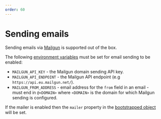 ```yaml
---
order: 60
---
```


# Sending emails

Sending emails via [Mailgun](https://www.mailgun.com/) is supported out of the box.

The following [environment variables](../environment-variables.md) must be set for email sending to be enabled:

* `MAILGUN_API_KEY` - the Mailgun domain sending API key.
* `MAILGUN_API_ENDPOINT` - the Mailgun API endpoint (e.g `https://api.eu.mailgun.net/`).
* `MAILGUN_FROM_ADDRESS` - email address for the `from` field in an email - must end in `@<DOMAIN>` where `<DOMAIN>` is the domain for which Mailgun sending is configured.

If the mailer is enabled then the `mailer` property in the [bootstrapped object](./bootstrapped.md) will be set.